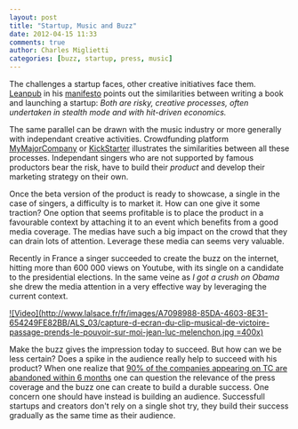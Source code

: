 ```yaml
---
layout: post
title: "Startup, Music and Buzz"
date: 2012-04-15 11:33
comments: true
author: Charles Miglietti
categories: [buzz, startup, press, music] 
---
```


The challenges a startup faces, other creative initiatives face them.
[Leanpub](http://leanpub.com/) in his
[manifesto](http://leanpub.com/manifesto) points out the similarities
between writing a book and launching a startup: _Both are risky, creative
processes, often undertaken in stealth mode and with hit-driven economics._   

The same parallel can be drawn with the music industry or more generally
with independant creative activities. Crowdfunding platform
[MyMajorCompany](http://www.mymajorcompany.com/) or [KickStarter](http://www.kickstarter.com/) 
illustrates the similarities between all these processes. 
Independant singers who are not supported by famous productors bear the risk, 
have to build their _product_ and develop their marketing
strategy on their own. 

Once the beta version of the product is ready to showcase, a single in
the case of singers, a difficulty is to market it. How can one give it
some traction? One option that seems profitable is to place the
product in a favourable context by attaching it to an event which
benefits from a good media coverage. The medias have such a big impact
on the crowd that they can drain lots of attention. Leverage these
media can seems very valuable.  

Recently in France a singer succeeded to create the buzz
on the internet, hitting more than 600 000 views on Youtube, with its
single on a candidate to the presidential elections. In the same veine
as _I got a crush on Obama_ she drew the media attention in a very
effective way by leveraging the current context.  

[![Video](http://www.lalsace.fr/fr/images/A7098988-85DA-4603-8E31-654249FE82BB/ALS_03/capture-d-ecran-du-clip-musical-de-victoire-passage-prends-le-pouvoir-sur-moi-jean-luc-melenchon.jpg =400x)](http://vimeo.com/40084651)


Make the buzz gives the impression today to succeed. But how can we be
less certain? Does a spike in the audience really help to succeed with
his product? When one realize that [90% of the companies appearing on TC
are abandoned within 6 months](http://simply.io/blog/2012/03/welcome-to-the-real-world-just-because-youre-on-techcrunch-doesnt-mean-youve-won/) 
one can question the relevance of the press coverage and the buzz one
can create to build a durable success. One concern one should have
instead is building an audience. Successfull startups and creators don't
rely on a single shot try, they build their success gradually as the same
time as their audience.



